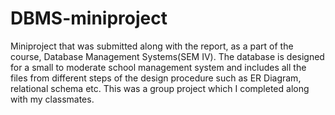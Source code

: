 # DBMS-miniproject
Miniproject that was submitted along with the report, as a part of the course, Database Management Systems(SEM IV).
The database is designed for a small to moderate school management system and includes all the files from different steps of the design procedure such as ER Diagram, relational schema etc.
This was a group project which I completed along with my classmates.

